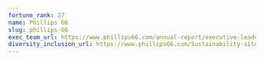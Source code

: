 ```yaml
---
fortune_rank: 27
name: Phillips 66
slug: phillips-66
exec_team_url: https://www.phillips66.com/annual-report/executive-leadership-team
diversity_inclusion_url: https://www.phillips66.com/Sustainability-site/Documents/InclusionDiversity-Brochure.pdf
---
```

